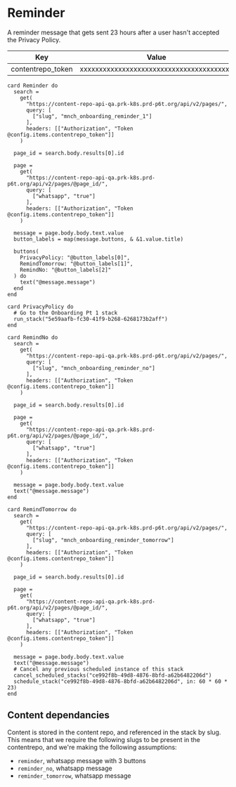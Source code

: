 # Reminder

A reminder message that gets sent 23 hours after a user hasn't accepted the Privacy Policy.

<!--
 dictionary: "config"
version: "0.1.0"
columns: [] 
-->

| Key               | Value                                    |
| ----------------- | ---------------------------------------- |
| contentrepo_token | xxxxxxxxxxxxxxxxxxxxxxxxxxxxxxxxxxxxxxxx |

<!-- { section: "3e991636-f6d9-436c-a5dd-2fe3296a9359", x: 0, y: 0} -->

```stack
card Reminder do
  search =
    get(
      "https://content-repo-api-qa.prk-k8s.prd-p6t.org/api/v2/pages/",
      query: [
        ["slug", "mnch_onboarding_reminder_1"]
      ],
      headers: [["Authorization", "Token @config.items.contentrepo_token"]]
    )

  page_id = search.body.results[0].id

  page =
    get(
      "https://content-repo-api-qa.prk-k8s.prd-p6t.org/api/v2/pages/@page_id/",
      query: [
        ["whatsapp", "true"]
      ],
      headers: [["Authorization", "Token @config.items.contentrepo_token"]]
    )

  message = page.body.body.text.value
  button_labels = map(message.buttons, & &1.value.title)

  buttons(
    PrivacyPolicy: "@button_labels[0]",
    RemindTomorrow: "@button_labels[1]",
    RemindNo: "@button_labels[2]"
  ) do
    text("@message.message")
  end
end

card PrivacyPolicy do
  # Go to the Onboarding Pt 1 stack
  run_stack("5e59aafb-fc30-41f9-b268-6268173b2aff")
end

card RemindNo do
  search =
    get(
      "https://content-repo-api-qa.prk-k8s.prd-p6t.org/api/v2/pages/",
      query: [
        ["slug", "mnch_onboarding_reminder_no"]
      ],
      headers: [["Authorization", "Token @config.items.contentrepo_token"]]
    )

  page_id = search.body.results[0].id

  page =
    get(
      "https://content-repo-api-qa.prk-k8s.prd-p6t.org/api/v2/pages/@page_id/",
      query: [
        ["whatsapp", "true"]
      ],
      headers: [["Authorization", "Token @config.items.contentrepo_token"]]
    )

  message = page.body.body.text.value
  text("@message.message")
end

card RemindTomorrow do
  search =
    get(
      "https://content-repo-api-qa.prk-k8s.prd-p6t.org/api/v2/pages/",
      query: [
        ["slug", "mnch_onboarding_reminder_tomorrow"]
      ],
      headers: [["Authorization", "Token @config.items.contentrepo_token"]]
    )

  page_id = search.body.results[0].id

  page =
    get(
      "https://content-repo-api-qa.prk-k8s.prd-p6t.org/api/v2/pages/@page_id/",
      query: [
        ["whatsapp", "true"]
      ],
      headers: [["Authorization", "Token @config.items.contentrepo_token"]]
    )

  message = page.body.body.text.value
  text("@message.message")
  # Cancel any previous scheduled instance of this stack
  cancel_scheduled_stacks("ce992f8b-49d8-4876-8bfd-a62b6482206d")
  schedule_stack("ce992f8b-49d8-4876-8bfd-a62b6482206d", in: 60 * 60 * 23)
end

```

## Content dependancies

Content is stored in the content repo, and referenced in the stack by slug. This means that we require the following slugs to be present in the contentrepo, and we're making the following assumptions:

* `reminder`, whatsapp message with 3 buttons
* `reminder_no`, whatsapp message
* `reminder_tomorrow`, whatsapp message